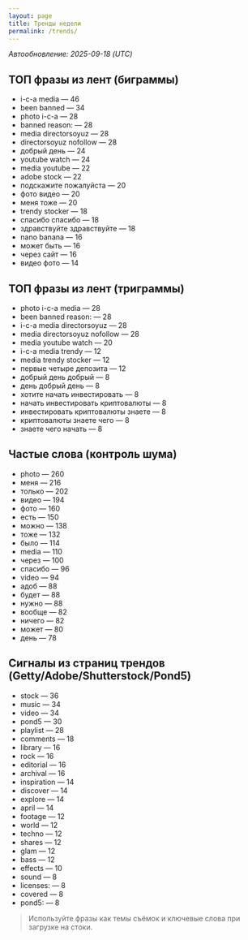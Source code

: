 ```yaml
---
layout: page
title: Тренды недели
permalink: /trends/
---
```


_Автообновление: 2025-09-18 (UTC)_

## ТОП фразы из лент (биграммы)
- i-c-a media — 46
- been banned — 34
- photo i-c-a — 28
- banned reason: — 28
- media directorsoyuz — 28
- directorsoyuz nofollow — 28
- добрый день — 24
- youtube watch — 24
- media youtube — 22
- adobe stock — 22
- подскажите пожалуйста — 20
- фото видео — 20
- меня тоже — 20
- trendy stocker — 18
- спасибо спасибо — 18
- здравствуйте здравствуйте — 18
- nano banana — 16
- может быть — 16
- через сайт — 16
- видео фото — 14

## ТОП фразы из лент (триграммы)
- photo i-c-a media — 28
- been banned reason: — 28
- i-c-a media directorsoyuz — 28
- media directorsoyuz nofollow — 28
- media youtube watch — 20
- i-c-a media trendy — 12
- media trendy stocker — 12
- первые четыре депозита — 12
- добрый день добрый — 8
- день добрый день — 8
- хотите начать инвестировать — 8
- начать инвестировать криптовалюты — 8
- инвестировать криптовалюты знаете — 8
- криптовалюты знаете чего — 8
- знаете чего начать — 8

## Частые слова (контроль шума)
- photo — 260
- меня — 216
- только — 202
- видео — 194
- фото — 160
- есть — 150
- можно — 138
- тоже — 132
- было — 114
- media — 110
- через — 100
- спасибо — 96
- video — 94
- адоб — 88
- будет — 88
- нужно — 88
- вообще — 82
- ничего — 82
- может — 80
- день — 78

## Сигналы из страниц трендов (Getty/Adobe/Shutterstock/Pond5)
- stock — 36
- music — 34
- video — 34
- pond5 — 30
- playlist — 28
- comments — 18
- library — 16
- rock — 16
- editorial — 16
- archival — 16
- inspiration — 14
- discover — 14
- explore — 14
- april — 14
- footage — 12
- world — 12
- techno — 12
- shares — 12
- glam — 12
- bass — 12
- effects — 10
- sound — 8
- licenses: — 8
- covered — 8
- pond5: — 8

> Используйте фразы как темы съёмок и ключевые слова при загрузке на стоки.
